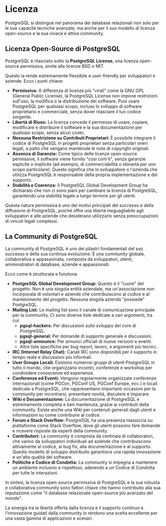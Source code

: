 # Licenza


PostgreSQL si distingue nel panorama dei database relazionali non solo per le sue capacità tecniche avanzate, ma anche per il suo modello di licenza open-source e la sua vivace e attiva community.


## Licenza Open-Source di PostgreSQL

PostgreSQL è rilasciato sotto la **PostgreSQL License**, una licenza open-source permissiva, simile alle licenze BSD o MIT. 

Questo la rende estremamente flessibile e user-friendly per sviluppatori e aziende. Ecco i punti chiave:

* **Permissiva:** A differenza di licenze più "virali" come la GNU GPL (General Public License), la PostgreSQL License non impone restrizioni sull'uso, la modifica o la distribuzione del software. Puoi usare PostgreSQL per qualsiasi scopo, incluso lo sviluppo di software proprietario e commerciale, senza dover rilasciare il tuo codice sorgente.
* **Libertà di Riuso:** La licenza concede il permesso di usare, copiare, modificare e distribuire il software e la sua documentazione per qualsiasi scopo, senza alcun costo.
* **Nessuna Restrizione su Contributi Proprietari:** È possibile integrare il codice di PostgreSQL in progetti proprietari senza particolari oneri legali, a patto che vengano mantenute le note di copyright originali.
* **Assenza di Garanzie:** Come tipico delle licenze open-source permissive, il software viene fornito "così com'è", senza garanzie esplicite o implicite (ad esempio, di commerciabilità o idoneità per uno scopo particolare). Questo significa che lo sviluppatore o l'azienda che utilizza PostgreSQL è responsabile della propria implementazione e del supporto.
* **Stabilità e Coerenza:** Il PostgreSQL Global Development Group ha dichiarato che non ci sono piani per cambiare la licenza di PostgreSQL, garantendo una stabilità legale a lungo termine per gli utenti.

Questa natura permissiva è uno dei motivi principali del successo e della diffusione di PostgreSQL, poiché offre una libertà ineguagliabile agli sviluppatori e alle aziende che desiderano utilizzarlo senza preoccupazioni di vincoli legali complessi.

## La Community di PostgreSQL

La community di PostgreSQL è uno dei pilastri fondamentali del suo successo e della sua continua evoluzione. È una community globale, collaborativa e appassionata, composta da sviluppatori, utenti, amministratori di database, aziende e appassionati.

Ecco come è strutturata e funziona:

* **PostgreSQL Global Development Group:** Questo è il "cuore" del progetto. Non è una singola entità aziendale, ma un'associazione non incorporata di volontari e aziende che contribuiscono al codice e al mantenimento del progetto. Nessuna singola azienda "possiede" PostgreSQL.
* **Mailing List:** Le mailing list sono il canale di comunicazione principale per la community. Ci sono diverse liste dedicate a vari argomenti, tra cui:
    * **pgsql-hackers:** Per discussioni sullo sviluppo del core di PostgreSQL.
    * **pgsql-general:** Per domande di supporto generale e discussioni.
    * **pgsql-announce:** Per annunci ufficiali di nuove versioni e eventi.
    * Altre liste specifiche per bug report, lavoro, e argomenti più tecnici.
* **IRC (Internet Relay Chat):** Canali IRC sono disponibili per il supporto in tempo reale e discussioni più informali.
* **User Groups Locali:** Esistono numerosi gruppi di utenti PostgreSQL in tutto il mondo, che organizzano incontri, conferenze e workshop per condividere conoscenze ed esperienze.
* **Conferenze ed Eventi:** Vengono regolarmente organizzate conferenze internazionali (come PGCon, PGConf US, PGConf Europe, ecc.) e locali dedicate a PostgreSQL, che rappresentano importanti occasioni per la community per incontrarsi, presentare novità, discutere e imparare.
* **Wiki e Documentazione:** La documentazione di PostgreSQL è estremamente completa e ben mantenuta, grazie ai contributi della community. Esiste anche una Wiki per contenuti generati dagli utenti e informazioni su come contribuire al codice.
* **Forum e Stack Overflow:** PostgreSQL ha una presenza massiccia su piattaforme come Stack Overflow, dove gli utenti possono fare domande e ricevere risposte da esperti della community.
* **Contributori:** La community è composta da centinaia di collaboratori, che vanno da sviluppatori individuali ad aziende che contribuiscono attivamente al codice, ai bug fix, alla documentazione e al supporto. Questo modello di sviluppo distribuito garantisce una rapida innovazione e un'alta qualità del software.
* **Politiche e Codice di Condotta:** La community si impegna a mantenere un ambiente inclusivo e rispettoso, aderendo a un Codice di Condotta per tutte le interazioni.

In sintesi, la licenza open-source permissiva di PostgreSQL e la sua robusta e collaborativa community sono fattori chiave che hanno contribuito alla sua reputazione come "il database relazionale open-source più avanzato del mondo". 

La sinergia tra la libertà offerta dalla licenza e il supporto continuo e l'innovazione guidati dalla community lo rendono una scelta eccellente per una vasta gamma di applicazioni e scenari.